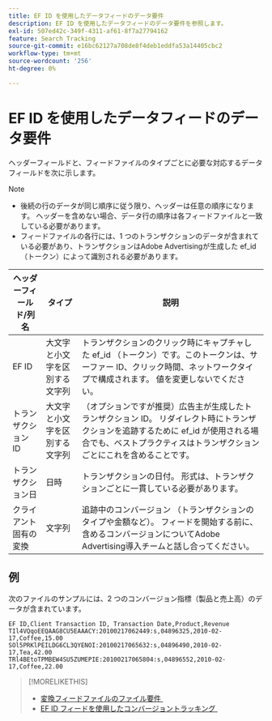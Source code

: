 ```yaml
---
title: EF ID を使用したデータフィードのデータ要件
description: EF ID を使用したデータフィードのデータ要件を参照します。
exl-id: 507ed42c-349f-4311-af61-8f7a27794162
feature: Search Tracking
source-git-commit: e16bc62127a708de8f4deb1eddfa53a14405cbc2
workflow-type: tm+mt
source-wordcount: '256'
ht-degree: 0%

---
```


# EF ID を使用したデータフィードのデータ要件

ヘッダーフィールドと、フィードファイルのタイプごとに必要な対応するデータフィールドを次に示します。

>[!NOTE]
>* 後続の行のデータが同じ順序に従う限り、ヘッダーは任意の順序になります。 ヘッダーを含めない場合、データ行の順序は各フィードファイルと一致している必要があります。
>* フィードファイルの各行には、1 つのトランザクションのデータが含まれている必要があり、トランザクションはAdobe Advertisingが生成した ef_id （トークン）によって識別される必要があります。

| ヘッダーフィールド/列名 | タイプ | 説明 |
| ---- | ---- | ---- |
| EF ID | 大文字と小文字を区別する文字列 | トランザクションのクリック時にキャプチャした ef_id （トークン）です。このトークンは、サーファー ID、クリック時間、ネットワークタイプで構成されます。 値を変更しないでください。 |
| トランザクション ID | 大文字と小文字を区別する文字列 | （オプションですが推奨）広告主が生成したトランザクション ID。 リダイレクト時にトランザクションを追跡するために ef_id が使用される場合でも、ベストプラクティスはトランザクションごとにこれを含めることです。 |
| トランザクション日 | 日時 | トランザクションの日付。 形式は、トランザクションごとに一貫している必要があります。 |
| クライアント固有の変換 | 文字列 | 追跡中のコンバージョン （トランザクションのタイプや金額など）。 フィードを開始する前に、含めるコンバージョンについてAdobe Advertising導入チームと話し合ってください。 |

## 例

次のファイルのサンプルには、2 つのコンバージョン指標（製品と売上高）のデータが含まれています。

```
EF ID,Client Transaction ID, Transaction Date,Product,Revenue
TIl4VQqoEEQAAG8CU5EAAACY:20100217062449:s,04896325,2010-02-17,Coffee,15.00
SOl5PRKlPEILDG6CL3QYENOI:20100217065632:s,04896490,2010-02-17,Tea,42.00
TRl4BEtoTPMBEW4SU5ZUMEPIE:20100217065804:s,04896552,2010-02-17,Coffee,22.00
```

>[!MORELIKETHIS]
>
>* [&#x200B; 変換フィードファイルのファイル要件 &#x200B;](feed-file-requirements.md)
>* [EF ID フィードを使用したコンバージョントラッキング &#x200B;](/help/search-social-commerce/tracking/feed-efid.md)
